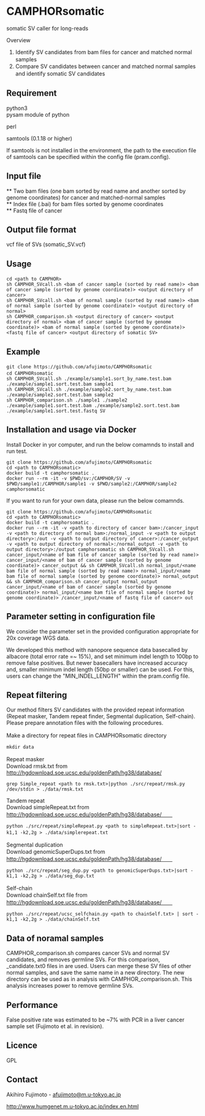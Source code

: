 # CAMPHORsomatic
somatic SV caller for long-reads

Overview
1.	Identify SV candidates from bam files for cancer and matched normal samples　　　　
2.	Compare SV candidates between cancer and matched normal samples and identify somatic SV candidates　　　　　　
  　　
## Requirement
python3       
pysam module of python

perl

samtools (0.1.18 or higher)

If samtools is not installed in the environment, the path to the execution file of samtools can be specified within the config file (pram.config).     

## Input file
** Two bam files (one bam sorted by read name and another sorted by genome coordinates) for cancer and matched-normal samples        
** Index file (.bai) for bam files sorted by genome coordinates         
** Fastq file of cancer


## Output file format
vcf file of SVs (somatic_SV.vcf)

## Usage
```
cd <path to CAMPHOR>　　
sh CAMPHOR_SVcall.sh <bam of cancer sample (sorted by read name)> <bam of cancer sample (sorted by genome coordinate)> <output directory of cancer>   
sh CAMPHOR_SVcall.sh <bam of normal sample (sorted by read name)> <bam of normal sample (sorted by genome coordinate)> <output directory of normal>   
sh CAMPHOR_comparison.sh <output directory of cancer> <output directory of normal> <bam of cancer sample (sorted by genome coordinate)> <bam of normal sample (sorted by genome coordinate)> <fastq file of cancer> <output directory of somatic SV>   
```

## Example
```
git clone https://github.com/afujimoto/CAMPHORsomatic　       
cd CAMPHORsomatic      　　
sh CAMPHOR_SVcall.sh ./example/sample1.sort_by_name.test.bam ./example/sample1.sort.test.bam sample1   
sh CAMPHOR_SVcall.sh ./example/sample2.sort_by_name.test.bam ./example/sample2.sort.test.bam sample2
sh CAMPHOR_comparison.sh ./sample1 ./sample2 ./example/sample1.sort.test.bam ./example/sample2.sort.test.bam ./example/sample1.sort.test.fastq SV       

```

## Installation and usage via Docker
Install Docker in yor computer, and run the below comamnds to install and run test.
```
git clone https://github.com/afujimoto/CAMPHORsomatic
cd <path to CAMPHORsomatic>
docker build -t camphorsomatic .
docker run --rm -it -v $PWD/sv:/CAMPHOR/SV -v $PWD/sample1:/CAMPHOR/sample1 -v $PWD/sample2:/CAMPHOR/sample2 camphorsomatic
```

If you want to run for your own data, please run the below comamnds.
```
git clone https://github.com/afujimoto/CAMPHORsomatic
cd <path to CAMPHORsomatic>
docker build -t camphorsomatic .
docker run --rm -it -v <path to directory of cancer bam>:/cancer_input -v <path to directory of normal bam>:/normal_input -v <path to output directory>:/out -v <path to output directory of cancer>:/cancer_output -v <path to output directory of normal>:/normal_output -v <path to output directory>:/output camphorsomatic sh CAMPHOR_SVcall.sh cancer_input/<name of bam file of cancer sample (sorted by read name)> cancer_input/<name of bam of cancer sample (sorted by genome coordinate)> cancer_output && sh CAMPHOR_SVcall.sh normal_input/<name bam file of normal sample (sorted by read name)> normal_input/<name bam file of normal sample (sorted by genome coordinate)> normal_output && sh CAMPHOR_comparison.sh cancer_output normal_output cancer_input/<name of bam of cancer sample (sorted by genome coordinate)> normal_input/<name bam file of normal sample (sorted by genome coordinate)> /cancer_input/<name of fastq file of cancer> out
```


## Parameter setting in configuration file
We consider the parameter set in the provided configuration appropriate for 20x coverage WGS data.  

We developed this method with nanopore sequence data basecalled by albacore (total error rate =~ 15%), and set minimum indel length to 100bp to remove false positives. But newer basecallers have increased accuracy and, smaller minimum indel length (50bp or smaller) can be used. For this, users can change the "MIN_INDEL_LENGTH" within the pram.config file.

## Repeat filtering
Our method filters SV candidates with the provided repeat information (Repeat masker, Tandem repeat finder, Segmental duplication, Self-chain).        
Please prepare annotation files with the following procedures.     


Make a directory for repeat files in CAMPHORsomatic directory　　
```
mkdir data
```

Repeat masker　　     
Download rmsk.txt from http://hgdownload.soe.ucsc.edu/goldenPath/hg38/database/
```
grep Simple_repeat <path to rmsk.txt>|python ./src/repeat/rmsk.py /dev/stdin > ./data/rmsk.txt
```

Tandem repeat     
Download simpleRepeat.txt from http://hgdownload.soe.ucsc.edu/goldenPath/hg38/database/　　
```
python ./src/repeat/simpleRepeat.py <path to simpleRepeat.txt>|sort -k1,1 -k2,2g > ./data/simplerepeat.txt　　
```
  
Segmental duplication　　     
Download genomicSuperDups.txt from http://hgdownload.soe.ucsc.edu/goldenPath/hg38/database/　　
```
python ./src/repeat/seg_dup.py <path to genomicSuperDups.txt>|sort -k1,1 -k2,2g > ./data/seg_dup.txt
```

Self-chain　　     
Download chainSelf.txt file from http://hgdownload.soe.ucsc.edu/goldenPath/hg38/database/　　
```
python ./src/repeat/ucsc_selfchain.py <path to chainSelf.txt> | sort -k1,1 -k2,2g > ./data/chainSelf.txt
```
## Data of noramal samples
CAMPHOR_comparison.sh compares cancer SVs and normal SV candidates, and removes germline SVs. For this comparison, <SV type>_candidate.txt0 files in <output directory of normal> are used. Users can merge these SV files of other normal samples, and save the same name in a new directory. The new directory can be used as <output directory of normal> in analysis with CAMPHOR_comparison.sh. This analysis increases power to remove germline SVs.

## Performance
False positive rate was estimated to be ~7% with PCR in a liver cancer sample set (Fujimoto et al. in revision).


## Licence
GPL

## Contact

Akihiro Fujimoto - afujimoto@m.u-tokyo.ac.jp

http://www.humgenet.m.u-tokyo.ac.jp/index.en.html
